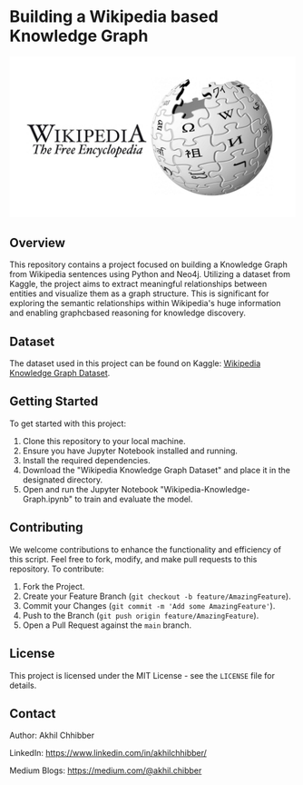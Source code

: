 # Building a Wikipedia based Knowledge Graph
<p align="center">
  <img src="https://github.com/akhilchibber/Wikipedia-Knowledge-Graph/blob/main/Wikipedia.png?raw=true" alt="earthml Logo">
</p>

## Overview
This repository contains a project focused on building a Knowledge Graph from Wikipedia sentences using Python and Neo4j. Utilizing a dataset from Kaggle, the project aims to extract meaningful relationships between entities and visualize them as a graph structure. This is significant for exploring the semantic relationships within Wikipedia's huge information and enabling graphcbased reasoning for knowledge discovery.

## Dataset
The dataset used in this project can be found on Kaggle: [Wikipedia Knowledge Graph Dataset](https://www.kaggle.com/datasets/ved1104/wiki-sentences).

## Getting Started
To get started with this project:

1. Clone this repository to your local machine.
2. Ensure you have Jupyter Notebook installed and running.
3. Install the required dependencies.
4. Download the "Wikipedia Knowledge Graph Dataset" and place it in the designated directory.
5. Open and run the Jupyter Notebook "Wikipedia-Knowledge-Graph.ipynb" to train and evaluate the model.
   
## Contributing
We welcome contributions to enhance the functionality and efficiency of this script. Feel free to fork, modify, and make pull requests to this repository. To contribute:

1. Fork the Project.
2. Create your Feature Branch (`git checkout -b feature/AmazingFeature`).
3. Commit your Changes (`git commit -m 'Add some AmazingFeature'`).
4. Push to the Branch (`git push origin feature/AmazingFeature`).
5. Open a Pull Request against the `main` branch.

## License

This project is licensed under the MIT License - see the `LICENSE` file for details.

## Contact

Author: Akhil Chhibber

LinkedIn: https://www.linkedin.com/in/akhilchhibber/

Medium Blogs: https://medium.com/@akhil.chibber
